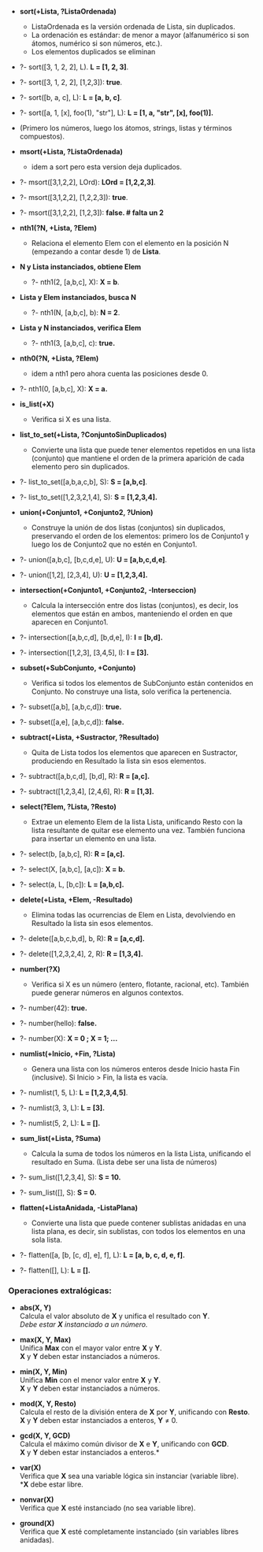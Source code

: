 - **sort(+Lista, ?ListaOrdenada)**
    - ListaOrdenada es la versión ordenada de Lista, sin duplicados.
    - La ordenación es estándar: de menor a mayor (alfanumérico si son átomos, numérico si son números, etc.).
    - Los elementos duplicados se eliminan

- ?- sort([3, 1, 2, 2], L).  **L = [1, 2, 3]**.

- ?- sort([3, 1, 2, 2], [1,2,3]): **true**.

- ?- sort([b, a, c], L): **L = [a, b, c]**.

- ?- sort([a, 1, [x], foo(1), "str"], L): **L = [1, a, "str", [x], foo(1)].**
- (Primero los números, luego los átomos, strings, listas y términos compuestos).

- **msort(+Lista, ?ListaOrdenada)**
    - idem a sort pero esta version deja duplicados.

- ?- msort([3,1,2,2], LOrd): **LOrd = [1,2,2,3]**.

- ?- msort([3,1,2,2], [1,2,2,3]): **true**.

- ?- msort([3,1,2,2], [1,2,3]): **false.  # falta un 2**

- **nth1(?N, +Lista, ?Elem)**
    - Relaciona el elemento Elem con el elemento en la posición N (empezando a contar desde 1) de **Lista**.

- **N y Lista instanciados, obtiene Elem**
    - ?- nth1(2, [a,b,c], X): **X = b**.

- **Lista y Elem instanciados, busca N**
    - ?- nth1(N, [a,b,c], b): **N = 2**.

- **Lista y N instanciados, verifica Elem**
    - ?- nth1(3, [a,b,c], c): **true.**

- **nth0(?N, +Lista, ?Elem)**
    - idem a nth1 pero ahora cuenta las posiciones desde 0.

- ?- nth1(0, [a,b,c], X): **X = a.**

- **is_list(+X)**
    - Verifica si X es una lista.
- **list_to_set(+Lista, ?ConjuntoSinDuplicados)**
    - Convierte una lista que puede tener elementos repetidos en una lista (conjunto) que mantiene el orden de la primera aparición de cada elemento pero sin duplicados.

- ?- list_to_set([a,b,a,c,b], S): **S = [a,b,c]**.

- ?- list_to_set([1,2,3,2,1,4], S): **S = [1,2,3,4].**


- **union(+Conjunto1, +Conjunto2, ?Union)**
    - Construye la unión de dos listas (conjuntos) sin duplicados, preservando el orden de los elementos: primero los de Conjunto1 y luego los de Conjunto2 que no estén en Conjunto1.

- ?- union([a,b,c], [b,c,d,e], U): **U = [a,b,c,d,e]**.

- ?- union([1,2], [2,3,4], U): **U = [1,2,3,4].**

- **intersection(+Conjunto1, +Conjunto2, -Interseccion)**
    - Calcula la intersección entre dos listas (conjuntos), es decir, los elementos que están en ambos, manteniendo el orden en que aparecen en Conjunto1.

- ?- intersection([a,b,c,d], [b,d,e], I): **I = [b,d].**

- ?- intersection([1,2,3], [3,4,5], I): **I = [3].**

- **subset(+SubConjunto, +Conjunto)**
    - Verifica si todos los elementos de SubConjunto están contenidos en Conjunto. No construye una lista, solo verifica la pertenencia.

- ?- subset([a,b], [a,b,c,d]): **true.**

- ?- subset([a,e], [a,b,c,d]): **false.**

- **subtract(+Lista, +Sustractor, ?Resultado)**
    - Quita de Lista todos los elementos que aparecen en Sustractor, produciendo en Resultado la lista sin esos elementos.

- ?- subtract([a,b,c,d], [b,d], R): **R = [a,c].**

- ?- subtract([1,2,3,4], [2,4,6], R): **R = [1,3].**

- **select(?Elem, ?Lista, ?Resto)**
    - Extrae un elemento Elem de la lista Lista, unificando Resto con la lista resultante de quitar ese elemento una vez. También funciona para insertar un elemento en una lista.

- ?- select(b, [a,b,c], R): **R = [a,c].**

- ?- select(X, [a,b,c], [a,c]): **X = b.**

- ?- select(a, L, [b,c]): **L = [a,b,c].**

- **delete(+Lista, +Elem, -Resultado)**
    - Elimina todas las ocurrencias de Elem en Lista, devolviendo en Resultado la lista sin esos elementos.

- ?- delete([a,b,c,b,d], b, R): **R = [a,c,d].**

- ?- delete([1,2,3,2,4], 2, R): **R = [1,3,4].**
   
- **number(?X)**
    - Verifica si X es un número (entero, flotante, racional, etc). También puede generar números en algunos contextos.
  
- ?- number(42): **true.**

- ?- number(hello): **false.**

- ?- number(X): **X = 0 ; X = 1; ...**

  
- **numlist(+Inicio, +Fin, ?Lista)**
    - Genera una lista con los números enteros desde Inicio hasta Fin (inclusive). Si Inicio > Fin, la lista es vacía.
  
- ?- numlist(1, 5, L): **L = [1,2,3,4,5]**.

- ?- numlist(3, 3, L): **L = [3].**

- ?- numlist(5, 2, L): **L = [].**

  
- **sum_list(+Lista, ?Suma)**
    - Calcula la suma de todos los números en la lista Lista, unificando el resultado en Suma. (Lista debe ser una lista de números)
  
- ?- sum_list([1,2,3,4], S): **S = 10.**

- ?- sum_list([], S): **S = 0.**

  
- **flatten(+ListaAnidada, -ListaPlana)**
    - Convierte una lista que puede contener sublistas anidadas en una lista plana, es decir, sin sublistas, con todos los elementos en una sola lista.
 
- ?- flatten([a, [b, [c, d], e], f], L): **L = [a, b, c, d, e, f].**

- ?- flatten([], L): **L = [].**

 
### Operaciones extralógicas:

- **abs(X, Y)**  
  Calcula el valor absoluto de **X** y unifica el resultado con **Y**.  
  *Debe estar **X** instanciado a un número.*

- **max(X, Y, Max)**  
  Unifica **Max** con el mayor valor entre **X** y **Y**.  
  **X** y **Y** deben estar instanciados a números.

- **min(X, Y, Min)**  
  Unifica **Min** con el menor valor entre **X** y **Y**.  
  **X** y **Y** deben estar instanciados a números.

- **mod(X, Y, Resto)**  
  Calcula el resto de la división entera de **X** por **Y**, unificando con **Resto**.  
  **X** y **Y** deben estar instanciados a enteros, **Y** ≠ 0.

- **gcd(X, Y, GCD)**  
  Calcula el máximo común divisor de **X** e **Y**, unificando con **GCD**.  
  **X** y **Y** deben estar instanciados a enteros.*

- **var(X)**  
  Verifica que **X** sea una variable lógica sin instanciar (variable libre).  
  ***X** debe estar libre.

- **nonvar(X)**  
  Verifica que **X** esté instanciado (no sea variable libre).  

- **ground(X)**  
  Verifica que **X** esté completamente instanciado (sin variables libres anidadas).  



